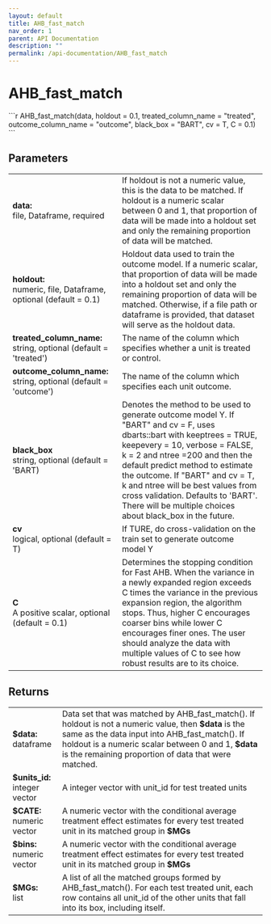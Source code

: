 ```yaml
---
layout: default
title: AHB_fast_match
nav_order: 1
parent: API Documentation
description: ""
permalink: /api-documentation/AHB_fast_match
---
```


# AHB_fast_match

<div class="code-example" markdown="1">
```r
AHB_fast_match(data, holdout = 0.1, treated_column_name = "treated", 
               outcome_column_name = "outcome", black_box = "BART", 
               cv = T, C = 0.1)
```
</div>

## Parameters

<table class="parameters">
  <tr>
    <td><b>data:</b><br/>file, Dataframe, required</td>
    <td>If holdout is not a numeric value, this is the data to be matched. If holdout is a numeric scalar between 0 and 1, that proportion of data will be made into a holdout set and only the remaining proportion of data will be matched.</td>
  </tr>
  <tr>
    <td><b>holdout:</b><br/>numeric, file, Dataframe, optional (default = 0.1)</td>
    <td>Holdout data used to train the outcome model. If a numeric scalar, that proportion of data will be made into a holdout set and only the remaining proportion of data will be matched. Otherwise, if a file path or dataframe is provided, that dataset will serve as the holdout data.</td>
  </tr>
  <tr>
    <td><b>treated_column_name:</b><br/>string, optional (default = 'treated')</td>
    <td>The name of the column which specifies whether a unit is treated or control.</td>
  </tr>
  <tr>
    <td><b>outcome_column_name:</b><br/>string, optional (default = 'outcome')</td>
    <td>The name of the column which specifies each unit outcome.</td>
  </tr>
  <tr>
    <td><b>black_box</b><br/>string, optional (default = 'BART)</td>
    <td>Denotes the method to be used to generate outcome model Y. If "BART" and cv = F, uses dbarts::bart with keeptrees = TRUE, keepevery = 10, verbose = FALSE, k = 2 and ntree =200 and then the default predict method to estimate the outcome. If "BART" and cv = T, k and ntree will be best values from cross validation. Defaults to 'BART'. There will be multiple choices about black_box in the future.</td>
  </tr>
  <tr>
    <td><b>cv</b><br/>logical, optional (default = T)</td>
    <td>If TURE, do cross-validation on the train set to generate outcome model Y</td>
  </tr>
  <tr>
    <td><b>C</b><br/>A positive scalar, optional (default = 0.1)</td>
    <td>Determines the stopping condition for Fast AHB. When the variance in a newly expanded region exceeds C times the variance in the previous expansion region, the algorithm stops. Thus, higher C encourages coarser bins while lower C encourages finer ones. The user should analyze the data with multiple values of C to see how robust results are to its choice.</td>
  </tr>
</table>

## Returns

<table>
  <tr>
    <td><b>$data:</b><br/>dataframe</td>
    <td>Data set that was matched by AHB_fast_match(). If holdout is not a numeric value, then <b><span>$</span>data</b> is the same as the data input into AHB_fast_match(). If holdout is a numeric scalar between 0 and 1, <b><span>$</span>data</b> is the remaining proportion of data that were matched.</td>
  </tr>
  <tr>
    <td><b>$units_id:</b><br/>integer vector</td>
    <td>A integer vector with unit_id for test treated units</td>
  </tr>
  <tr>
    <td><b>$CATE:</b><br/>numeric vector</td>
    <td>A numeric vector with the conditional average treatment effect estimates for every test treated unit in its matched group in <b><span>$</span>MGs</b></td>
  </tr>
  <tr>
    <td><b>$bins:</b><br/>numeric vector</td>
    <td>A numeric vector with the conditional average treatment effect estimates for every test treated unit in its matched group in <b><span>$</span>MGs</b></td>
  </tr>
  <tr>
    <td><b>$MGs:</b><br/>list</td>
    <td>A list of all the matched groups formed by AHB_fast_match(). For each test treated unit, each row contains all unit_id of the other units that fall into its box, including itself.</td>
  </tr>
</table>